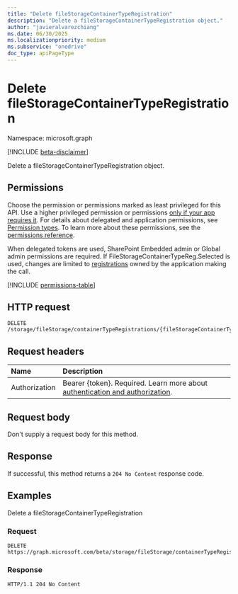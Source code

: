 ```yaml
---
title: "Delete fileStorageContainerTypeRegistration"
description: "Delete a fileStorageContainerTypeRegistration object."
author: "javieralvarezchiang"
ms.date: 06/30/2025
ms.localizationpriority: medium
ms.subservice: "onedrive"
doc_type: apiPageType
---
```


# Delete fileStorageContainerTypeRegistration

Namespace: microsoft.graph

[!INCLUDE [beta-disclaimer](../../includes/beta-disclaimer.md)]

Delete a fileStorageContainerTypeRegistration object.

## Permissions

Choose the permission or permissions marked as least privileged for this API. Use a higher privileged permission or permissions [only if your app requires it](/graph/permissions-overview#best-practices-for-using-microsoft-graph-permissions). For details about delegated and application permissions, see [Permission types](/graph/permissions-overview#permission-types). To learn more about these permissions, see the [permissions reference](/graph/permissions-reference).

When delegated tokens are used, SharePoint Embedded admin or Global admin permissions are required.
If FileStorageContainerTypeReg.Selected is used, changes are limited to [registrations](../resources/fileStorageContainerTypeRegistration.md) owned by the application 
making the call.
<!-- {
  "blockType": "permissions",
  "name": "filestorage-delete-containertyperegistrations-permissions"
}
-->
[!INCLUDE [permissions-table](../includes/permissions/filestorage-delete-containertyperegistrations-permissions.md)]

## HTTP request

<!-- {
  "blockType": "ignored"
}
-->
``` http
DELETE /storage/fileStorage/containerTypeRegistrations/{fileStorageContainerTypeRegistrationId}
```

## Request headers

|Name|Description|
|:---|:---|
|Authorization|Bearer {token}. Required. Learn more about [authentication and authorization](/graph/auth/auth-concepts).|

## Request body

Don't supply a request body for this method.

## Response

If successful, this method returns a `204 No Content` response code.

## Examples

Delete a fileStorageContainerTypeRegistration

### Request

<!-- {
  "blockType": "request",
  "name": "delete_filestoragecontainertyperegistration"
}
-->
``` http
DELETE https://graph.microsoft.com/beta/storage/fileStorage/containerTypeRegistrations/{fileStorageContainerTypeRegistrationId}
```


### Response

<!-- {
  "blockType": "response",
  "truncated": true
}
-->
``` http
HTTP/1.1 204 No Content
```

